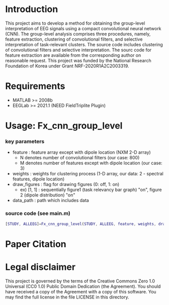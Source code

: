 # Introduction
This project aims to develop a method for obtaining the group-level interpretation of EEG signals using a compact convolutional neural network (CNN). 
The group-level analysis comprises three procedures, namely, feature extraction, clustering of convolutional filters, and selective interpretation of task-relevant clusters. 
The source code includes clustering of convolutional filters and selective interpretation.
The sourc code for feature extraction are available from the corresponding author on reasonable request.
This project was funded by the National Research Foundation of Korea under Grant NRF-2020R1A2C2003319.

# Requirements
* MATLAB >= 2008b
* EEGLab >= 2021.1 (NEED FieldTriplite Plugin)

# Usage: Fx_cnn_group_level
### key parameters
* feature : feature array except with dipole location (NXM 2-D array)
  * N denotes number of convolutional filters (our case: 800)
  * M denotes number of features except with dipole location (our case: 3)
* weights : weights for clustering process (1-D array, our data: 2 - spectral features, dipole location)
* draw_figures : flag for drawing figures (0: off, 1: on)
  * ex) [1, 1] : sequentially figure1 (task relevancy bar graph) "on", figure 2 (dipole distribution) "on"
* data_path : path which includes data
### source code (see main.m)
```MATLAB
[STUDY, ALLEEG]=Fx_cnn_group_level(STUDY, ALLEEG, feature, weights, draw_figures, data_path);
```

# Paper Citation

# Legal disclaimer
This project is governed by the terms of the Creative Commons Zero 1.0 Universal (CC0 1.0) Public Domain Dedication (the Agreement). You should have received a copy of the Agreement with a copy of this software. 
You may find the full license in the file LICENSE in this directory.
